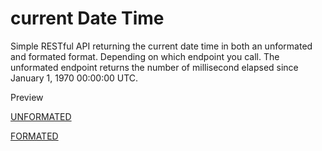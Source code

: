 # current Date Time

Simple RESTful API returning the current date time in both an unformated and formated format. Depending on which endpoint you call. The unformated endpoint returns the number of millisecond elapsed since January 1, 1970 00:00:00 UTC.

Preview

[UNFORMATED](http://13.92.254.20:9001/time_now)

[FORMATED](http://13.92.254.20:9001/time_now_formated)
